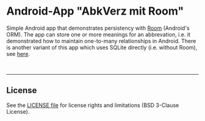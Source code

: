 # Android-App "AbkVerz mit Room" #

Simple Android app that demonstrates persistency with [Room](https://developer.android.com/training/data-storage/room/) (Android's ORM). 
The app can store one or more meanings for an abbrevation, i.e. it demonstrated how to maintain 
one-to-many relationships in Android. 
There is another variant of this app which uses SQLite directly (i.e. without Room), see [here](https://github.com/MDecker-MobileComputing/Android_AbkVerz).

<br>

----
## License ##

See the [LICENSE file](LICENSE.md) for license rights and limitations (BSD 3-Clause License).
